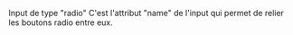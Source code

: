Input de type "radio"
C'est l'attribut "name" de l'input qui permet de relier les boutons radio entre eux.